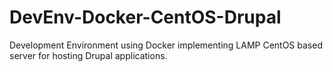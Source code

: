 # DevEnv-Docker-CentOS-Drupal
Development Environment using Docker implementing LAMP CentOS based server for hosting Drupal applications.
